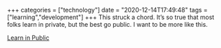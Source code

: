 +++
categories = ["technology"]
date = "2020-12-14T17:49:48"
tags = ["learning","development"]
+++
This struck a chord. It’s so true that most folks learn in private, but the best go public. I want to be more like this.

[Learn in Public](https://letterstoanewdeveloper.com/2020/12/14/learn-in-public/)
               
